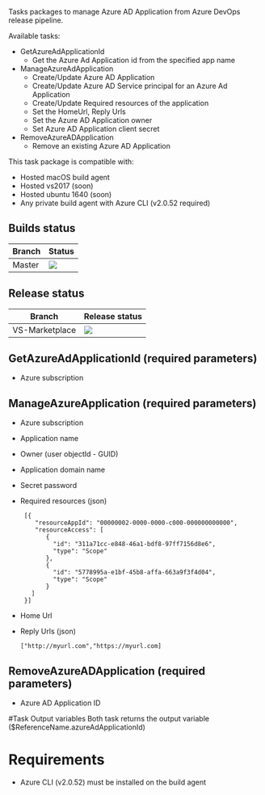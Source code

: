 Tasks packages to manage Azure AD Application from Azure DevOps release pipeline.

Available tasks:
- GetAzureAdApplicationId
	- Get the Azure Ad Application id from the specified app name
- ManageAzureAdApplication
	- Create/Update Azure AD Application
	- Create/Update Azure AD Service principal for an Azure Ad Application
	- Create/Update Required resources of the application
	- Set the HomeUrl, Reply Urls
	- Set the Azure AD Application owner
	- Set Azure AD Application client secret
- RemoveAzureADApplication
	- Remove an existing Azure AD Application

This task package is compatible with:
- Hosted macOS build agent
- Hosted vs2017 (soon)
- Hosted ubuntu 1640 (soon)
- Any private build agent with Azure CLI (v2.0.52 required)

## Builds status
<table>
	<thead>
		<tr>
			<th>Branch</th>
			<th>Status</th>
		</tr>
	</thead>
	<tbody>
		<tr>
			<td>Master</td>
			<td><img src="https://dev.azure.com/experta/ExpertaSolutions/_apis/build/status/GitHub-AzureADAppExt-CI?branchName=master"/></td>
		</tr>
	</tbody>
</table>

## Release status
<table>
	<thead>
	<tr>
		<th>Branch</th>
		<th>Release status</th>
	</tr>
	</thead>
	<tbody>
	<tr>
		<td>VS-Marketplace</td>
		<td><img src="https://vsrm.dev.azure.com/experta/_apis/public/Release/badge/5b43050d-0a01-4269-ace5-9e22c920391c/14/48"/></td>
	</tr>
	</tbody>
</table>

## GetAzureAdApplicationId (required parameters)
- Azure subscription

## ManageAzureApplication (required parameters)
- Azure subscription
- Application name
- Owner (user objectId - GUID)
- Application domain name
- Secret password
- Required resources (json)
	```
	 [{
		"resourceAppId": "00000002-0000-0000-c000-000000000000",
		"resourceAccess": [
           {
             "id": "311a71cc-e848-46a1-bdf8-97ff7156d8e6",
             "type": "Scope"
           },
           {
             "id": "5778995a-e1bf-45b8-affa-663a9f3f4d04",
             "type": "Scope"
           }
       ]
     }]
    ```
               
- Home Url
- Reply Urls (json)

	```["http://myurl.com","https://myurl.com]```

## RemoveAzureADApplication (required parameters)
- Azure AD Application ID

#Task Output variables
Both task returns the output variable ($ReferenceName.azureAdApplicationId)

# Requirements

- Azure CLI (v2.0.52) must be installed on the build agent